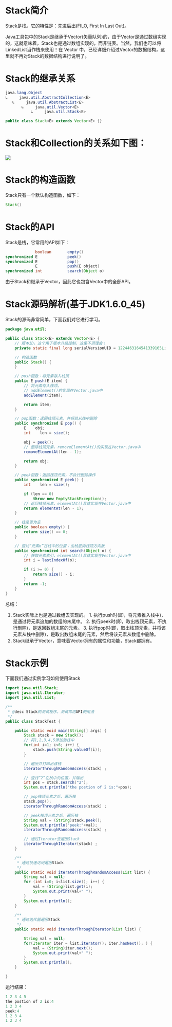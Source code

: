 # Stack简介

Stack是栈。它的特性是：先进后出(FILO, First In Last Out)。

Java工具包中的Stack是继承于Vector(矢量队列)的，由于Vector是通过数组实现的，这就意味着，Stack也是通过数组实现的，而非链表。当然，我们也可以将LinkedList当作栈来使用！在 Vector 中，已经详细介绍过Vector的数据结构，这里就不再对Stack的数据结构进行说明了。

# Stack的继承关系
```java
java.lang.Object
↳     java.util.AbstractCollection<E>
   ↳     java.util.AbstractList<E>
       ↳     java.util.Vector<E>
           ↳     java.util.Stack<E>

public class Stack<E> extends Vector<E> {}
```
 

# Stack和Collection的关系如下图：
![](http://oov0wb0gl.bkt.clouddn.com/2017-06-06-14955293124748.jpg)

# Stack的构造函数
Stack只有一个默认构造函数，如下：

```java
Stack()
```

# Stack的API

Stack是栈，它常用的API如下：

```java
             boolean       empty()
synchronized E             peek()
synchronized E             pop()
             E             push(E object)
synchronized int           search(Object o)
```

由于Stack和继承于Vector，因此它也包含Vector中的全部API。


# Stack源码解析(基于JDK1.6.0_45)

Stack的源码非常简单，下面我们对它进行学习。 

```java
package java.util;

public class Stack<E> extends Vector<E> {
    // 版本ID。这个用于版本升级控制，这里不须理会！
    private static final long serialVersionUID = 1224463164541339165L;

    // 构造函数
    public Stack() {
    }

    // push函数：将元素存入栈顶
    public E push(E item) {
        // 将元素存入栈顶。
        // addElement()的实现在Vector.java中
        addElement(item);

        return item;
    }

    // pop函数：返回栈顶元素，并将其从栈中删除
    public synchronized E pop() {
        E    obj;
        int    len = size();

        obj = peek();
        // 删除栈顶元素，removeElementAt()的实现在Vector.java中
        removeElementAt(len - 1);

        return obj;
    }

    // peek函数：返回栈顶元素，不执行删除操作
    public synchronized E peek() {
        int    len = size();

        if (len == 0)
            throw new EmptyStackException();
        // 返回栈顶元素，elementAt()具体实现在Vector.java中
        return elementAt(len - 1);
    }

    // 栈是否为空
    public boolean empty() {
        return size() == 0;
    }

    // 查找“元素o”在栈中的位置：由栈底向栈顶方向数
    public synchronized int search(Object o) {
        // 获取元素索引，elementAt()具体实现在Vector.java中
        int i = lastIndexOf(o);

        if (i >= 0) {
            return size() - i;
        }
        return -1;
    }
}
```

总结：

1. Stack实际上也是通过数组去实现的。
       1. 执行push时(即，将元素推入栈中)，是通过将元素追加的数组的末尾中。
       2. 执行peek时(即，取出栈顶元素，不执行删除)，是返回数组末尾的元素。
       3. 执行pop时(即，取出栈顶元素，并将该元素从栈中删除)，是取出数组末尾的元素，然后将该元素从数组中删除。
2. Stack继承于Vector，意味着Vector拥有的属性和功能，Stack都拥有。

  
# Stack示例

下面我们通过实例学习如何使用Stack

```java
import java.util.Stack;
import java.util.Iterator;
import java.util.List;

/**
 * @desc Stack的测试程序。测试常用API的用法
 */
public class StackTest {

    public static void main(String[] args) {
        Stack stack = new Stack();
        // 将1,2,3,4,5添加到栈中
        for(int i=1; i<6; i++) {
            stack.push(String.valueOf(i));
        }

        // 遍历并打印出该栈
        iteratorThroughRandomAccess(stack) ;

        // 查找“2”在栈中的位置，并输出
        int pos = stack.search("2");
        System.out.println("the postion of 2 is:"+pos);

        // pop栈顶元素之后，遍历栈
        stack.pop();
        iteratorThroughRandomAccess(stack) ;

        // peek栈顶元素之后，遍历栈
        String val = (String)stack.peek();
        System.out.println("peek:"+val);
        iteratorThroughRandomAccess(stack) ;

        // 通过Iterator去遍历Stack
        iteratorThroughIterator(stack) ;
    }

    /**
     * 通过快速访问遍历Stack
     */
    public static void iteratorThroughRandomAccess(List list) {
        String val = null;
        for (int i=0; i<list.size(); i++) {
            val = (String)list.get(i);
            System.out.print(val+" ");
        }
        System.out.println();
    }

    /**
     * 通过迭代器遍历Stack
     */
    public static void iteratorThroughIterator(List list) {

        String val = null;
        for(Iterator iter = list.iterator(); iter.hasNext(); ) {
            val = (String)iter.next();
            System.out.print(val+" ");
        }
        System.out.println();
    }

}
```

运行结果： 

```java
1 2 3 4 5 
the postion of 2 is:4
1 2 3 4 
peek:4
1 2 3 4 
1 2 3 4 
```

